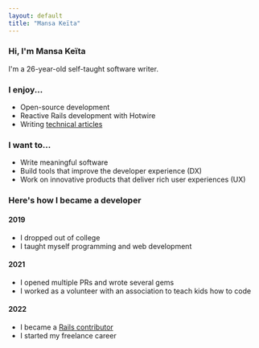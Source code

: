 ```yaml
---
layout: default
title: "Mansa Keïta"
---
```

### Hi, I'm Mansa Keïta
I'm a 26-year-old self-taught software writer.

### I enjoy...
* Open-source development
* Reactive Rails development with Hotwire
* Writing [technical articles](https://dev.to/mansakondo)

### I want to...
* Write meaningful software
* Build tools that improve the developer experience (DX)
* Work on innovative products that deliver rich user experiences (UX)

### Here's how I became a developer
#### 2019
* I dropped out of college
* I taught myself programming and web development

#### 2021
* I opened multiple PRs and wrote several gems
* I worked as a volunteer with an association to teach kids how to code

#### 2022
* I became a [Rails contributor](https://contributors.rubyonrails.org/contributors/mansakondo/commits)
* I started my freelance career
